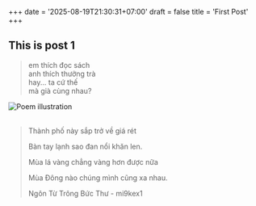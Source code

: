+++
date = '2025-08-19T21:30:31+07:00'
draft = false
title = 'First Post'
+++

## This is post 1

<div class='poem-container'>

<blockquote class="poem">
em thích đọc sách<br>
anh thích thưởng trà<br>
hay... ta cứ thế<br>
mà già cùng nhau?
</blockquote>
<img style='' src="https://64.media.tumblr.com/8c5fa4953cb676cdb6091119db28e053/12c37373f1e7e68b-c1/s500x750/541608ab4cde576a94cb92931698b05585f04480.gifv" alt="Poem illustration" />

</div>

<br />

<div class="poem-container"> 
<blockquote class="poem">
Thành phố này sắp trở về giá rét 

Bàn tay lạnh sao đan nổi khăn len.

Mùa lá vàng chẳng vàng hơn được nữa

Mùa Đông nào chúng mình cũng xa nhau. 

Ngôn Từ Trông Bức Thư - mi9kex1
</blockquote>
</div>
